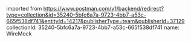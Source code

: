 imported from https://www.postman.com/v1/backend/redirect?type=collection&id=35240-5bfc6a7a-9723-4bb7-a53c-665f538df741&entityId=14217&publisherType=team&publisherId=37129
collectionId: 35240-5bfc6a7a-9723-4bb7-a53c-665f538df741
name: WireMock